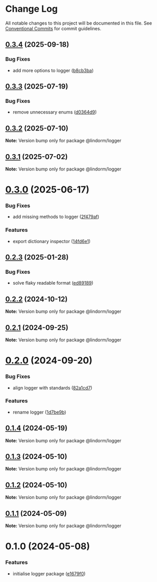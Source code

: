 # Change Log

All notable changes to this project will be documented in this file.
See [Conventional Commits](https://conventionalcommits.org) for commit guidelines.

## [0.3.4](https://github.com/lindorm-io/monorepo/compare/@lindorm/logger@0.3.3...@lindorm/logger@0.3.4) (2025-09-18)

### Bug Fixes

- add more options to logger ([b8cb3ba](https://github.com/lindorm-io/monorepo/commit/b8cb3ba9dcf3a8eeabbe780d2c0f6fc4f69b9b40))

## [0.3.3](https://github.com/lindorm-io/monorepo/compare/@lindorm/logger@0.3.2...@lindorm/logger@0.3.3) (2025-07-19)

### Bug Fixes

- remove unnecessary enums ([d0364d9](https://github.com/lindorm-io/monorepo/commit/d0364d97ad0dc621a1020d4ddba8d3a87959838d))

## [0.3.2](https://github.com/lindorm-io/monorepo/compare/@lindorm/logger@0.3.1...@lindorm/logger@0.3.2) (2025-07-10)

**Note:** Version bump only for package @lindorm/logger

## [0.3.1](https://github.com/lindorm-io/monorepo/compare/@lindorm/logger@0.3.0...@lindorm/logger@0.3.1) (2025-07-02)

**Note:** Version bump only for package @lindorm/logger

# [0.3.0](https://github.com/lindorm-io/monorepo/compare/@lindorm/logger@0.2.3...@lindorm/logger@0.3.0) (2025-06-17)

### Bug Fixes

- add missing methods to logger ([2f479af](https://github.com/lindorm-io/monorepo/commit/2f479afeae63a0de5b98377b5f49d26314fdac9c))

### Features

- export dictionary inspector ([14fd6e1](https://github.com/lindorm-io/monorepo/commit/14fd6e13c386d9e0c9f8864db5e3b1dc2f0ee9d9))

## [0.2.3](https://github.com/lindorm-io/monorepo/compare/@lindorm/logger@0.2.2...@lindorm/logger@0.2.3) (2025-01-28)

### Bug Fixes

- solve flaky readable format ([ed89189](https://github.com/lindorm-io/monorepo/commit/ed89189115c6c4e24a8c641f937aa1708de3a13a))

## [0.2.2](https://github.com/lindorm-io/monorepo/compare/@lindorm/logger@0.2.1...@lindorm/logger@0.2.2) (2024-10-12)

**Note:** Version bump only for package @lindorm/logger

## [0.2.1](https://github.com/lindorm-io/monorepo/compare/@lindorm/logger@0.2.0...@lindorm/logger@0.2.1) (2024-09-25)

**Note:** Version bump only for package @lindorm/logger

# [0.2.0](https://github.com/lindorm-io/monorepo/compare/@lindorm/logger@0.1.4...@lindorm/logger@0.2.0) (2024-09-20)

### Bug Fixes

- align logger with standards ([82a1cd7](https://github.com/lindorm-io/monorepo/commit/82a1cd771fa53c28cce28b6db8d627303126c9fa))

### Features

- rename logger ([1d7be9b](https://github.com/lindorm-io/monorepo/commit/1d7be9bf801fc817b9ef28c2a7eec30e64cb305e))

## [0.1.4](https://github.com/lindorm-io/monorepo/compare/@lindorm/logger@0.1.3...@lindorm/logger@0.1.4) (2024-05-19)

**Note:** Version bump only for package @lindorm/logger

## [0.1.3](https://github.com/lindorm-io/monorepo/compare/@lindorm/logger@0.1.2...@lindorm/logger@0.1.3) (2024-05-10)

**Note:** Version bump only for package @lindorm/logger

## [0.1.2](https://github.com/lindorm-io/monorepo/compare/@lindorm/logger@0.1.1...@lindorm/logger@0.1.2) (2024-05-10)

**Note:** Version bump only for package @lindorm/logger

## [0.1.1](https://github.com/lindorm-io/monorepo/compare/@lindorm/logger@0.1.0...@lindorm/logger@0.1.1) (2024-05-09)

**Note:** Version bump only for package @lindorm/logger

# 0.1.0 (2024-05-08)

### Features

- initialise logger package ([e1679f0](https://github.com/lindorm-io/monorepo/commit/e1679f0a574b2ad54e7643dd74fcebc25cd4f0cd))
